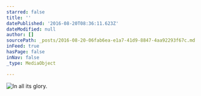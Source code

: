 ```yaml
---
starred: false
title: ''
datePublished: '2016-08-20T08:36:11.623Z'
dateModified: null
author: []
sourcePath: _posts/2016-08-20-06fab6ea-e1a7-41d9-8847-4aa92293f67c.md
inFeed: true
hasPage: false
inNav: false
_type: MediaObject

---
```

![In all its glory. ](https://the-grid-user-content.s3-us-west-2.amazonaws.com/a28ca487-1257-453c-929e-5d2f5c725117.jpg)